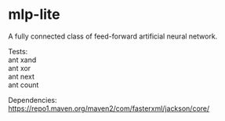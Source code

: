 # mlp-lite

A fully connected class of feed-forward artificial neural network. 


Tests:<br>
ant xand <br>
ant xor<br>
ant next<br>
ant count<br>


Dependencies: https://repo1.maven.org/maven2/com/fasterxml/jackson/core/


